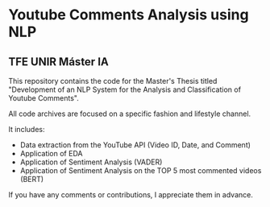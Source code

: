 # Youtube Comments Analysis using NLP
## TFE UNIR Máster IA
This repository contains the code for the Master's Thesis titled "Development of an NLP System for the Analysis and Classification of Youtube Comments". 

All code archives are focused on a specific fashion and lifestyle channel.

It includes:
- Data extraction from the YouTube API (Video ID, Date, and Comment)
- Application of EDA
- Application of Sentiment Analysis (VADER)
- Application of Sentiment Analysis on the TOP 5 most commented videos (BERT)

If you have any comments or contributions, I appreciate them in advance.






